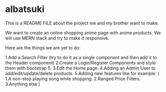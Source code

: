# albatsuki

This is a README FILE about the project me and my brother want to make.

We want to create an online shopping anime page with anime products.
We will use MERN stack and try to make it responsive.

Here are the things we are yet to do:

1.Add a Search Filter (try to do it as a single component and then add it to the Header component)
2.Create a Login/Register Components and style them with bootstrap 5.
3.Edit the Home page.
4.Adding an Admin User to add/edit/update/delete products.
5.Adding new features like for example: (
1.A non-stop playing song while shopping.
2.Ranged Price Filters.
3.Anything else
)
